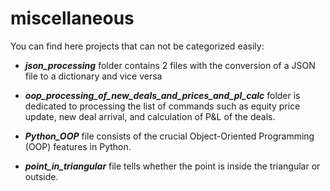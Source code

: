 # miscellaneous

You can find here projects that can not be categorized easily:

* ***json_processing*** folder contains 2 files with the conversion of a JSON file to a dictionary and vice versa

* ***oop_processing_of_new_deals_and_prices_and_pl_calc*** folder is dedicated to processing the list of commands such as equity price update, new deal arrival, and calculation of P&L of the deals.

* ***Python_OOP*** file consists of the crucial Object-Oriented Programming (OOP) features in Python.

* ***point_in_triangular*** file tells whether the point is inside the triangular or outside.
